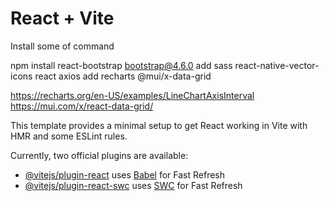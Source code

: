 # React + Vite

Install some of command

npm install react-bootstrap bootstrap@4.6.0 add sass react-native-vector-icons react axios add recharts @mui/x-data-grid

https://recharts.org/en-US/examples/LineChartAxisInterval
https://mui.com/x/react-data-grid/


This template provides a minimal setup to get React working in Vite with HMR and some ESLint rules.

Currently, two official plugins are available:

- [@vitejs/plugin-react](https://github.com/vitejs/vite-plugin-react/blob/main/packages/plugin-react/README.md) uses [Babel](https://babeljs.io/) for Fast Refresh
- [@vitejs/plugin-react-swc](https://github.com/vitejs/vite-plugin-react-swc) uses [SWC](https://swc.rs/) for Fast Refresh
